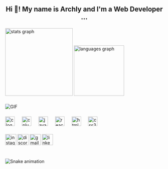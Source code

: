 <h2 align="center">Hi 👋! My name is Archly and I'm a Web Developer ... </h2>

###

<div align="left">
  <img src="https://github-readme-stats.vercel.app/api?username=zenitsuTHB&hide_title=false&hide_rank=false&show_icons=true&card_width=400&include_all_commits=true&count_private=true&disable_animations=false&theme=tokyonight&locale=en&hide_border=false" height="215" alt="stats graph"  />
  <img src="https://github-readme-stats.vercel.app/api/top-langs?username=zenitsuTHB&locale=en&hide_title=false&layout=compact&card_width=300&langs_count=5&theme=tokyonight&hide_border=false" height="160" alt="languages graph"  />
</div>

###

<img src="https://media.giphy.com/media/7SHF5dpGlltj4bwqFY/giphy.gif" alt="GIF" />

###

<div align="left">
  <img src="https://cdn.jsdelivr.net/gh/devicons/devicon/icons/c/c-original.svg" height="30" alt="c logo" />
  <img width="15" />
  <img src="https://cdn.jsdelivr.net/gh/devicons/devicon/icons/cplusplus/cplusplus-original.svg" height="30" alt="cplusplus logo" />
   <img width="15" />
  <img src="https://cdn.jsdelivr.net/gh/devicons/devicon/icons/javascript/javascript-original.svg" height="30" alt="javascript logo"  />
  <img width="15" />
  <img src="https://cdn.jsdelivr.net/gh/devicons/devicon/icons/react/react-original.svg" height="30" alt="react logo"  />
  <img width="15" />
  <img src="https://cdn.jsdelivr.net/gh/devicons/devicon/icons/html5/html5-original.svg" height="30" alt="html5 logo"  />
  <img width="15" />
  <img src="https://cdn.jsdelivr.net/gh/devicons/devicon/icons/css3/css3-original.svg" height="30" alt="css3 logo"  />
</div>

###

<div align="left">
  <img src="https://img.shields.io/static/v1?message=Instagram&logo=instagram&label=&color=E4405F&logoColor=white&labelColor=&style=for-the-badge" height="35" alt="instagram logo"  />
  <img src="https://img.shields.io/static/v1?message=Discord&logo=discord&label=&color=7289DA&logoColor=white&labelColor=&style=for-the-badge" height="35" alt="discord logo"  />
  <img src="https://img.shields.io/static/v1?message=Gmail&logo=gmail&label=&color=D14836&logoColor=white&labelColor=&style=for-the-badge" height="35" alt="gmail logo"  />
  <img src="https://img.shields.io/static/v1?message=LinkedIn&logo=linkedin&label=&color=0077B5&logoColor=white&labelColor=&style=for-the-badge" height="35" alt="linkedin logo"  />
</div>

###

<br clear="both">

<img src="https://raw.githubusercontent.com/zenitsuTHB/zenitsuTHB/main/dist/snake.svg" alt="Snake animation">
<!--div align="right">
  <img src="https://media1.giphy.com/media/h408T6Y5GfmXBKW62l/giphy.gif" />
</div>
-->

